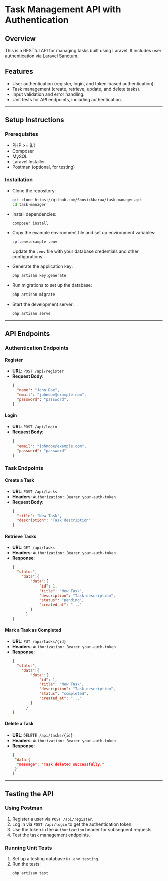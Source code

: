 # Task Management API with Authentication

## Overview
This is a RESTful API for managing tasks built using Laravel. It includes user authentication via Laravel Sanctum.

## Features
- User authentication (register, login, and token-based authentication).
- Task management (create, retrieve, update, and delete tasks).
- Input validation and error handling.
- Unit tests for API endpoints, including authentication.

---

## Setup Instructions

### Prerequisites
- PHP >= 8.1
- Composer
- MySQL
- Laravel Installer
- Postman (optional, for testing)

### Installation
- Clone the repository:
   ```bash
   git clone https://github.com/Shovickbarua/task-manager.git
   cd task-manager
   ```

- Install dependencies:
   ```bash
   composer install
   ```

- Copy the example environment file and set up environment variables:
   ```bash
   cp .env.example .env
   ```
   Update the `.env` file with your database credentials and other configurations.

- Generate the application key:
   ```bash
   php artisan key:generate
   ```

- Run migrations to set up the database:
   ```bash
   php artisan migrate
   ```

- Start the development server:
   ```bash
   php artisan serve
   ```

---

## API Endpoints

### Authentication Endpoints

#### Register
- **URL**: `POST /api/register`
- **Request Body**:
  ```json
  {
    "name": "John Doe",
    "email": "johndoe@example.com",
    "password": "password",
  }
  ```

#### Login
- **URL**: `POST /api/login`
- **Request Body**:
  ```json
  {
    "email": "johndoe@example.com",
    "password": "password"
  }
  ```

### Task Endpoints

#### Create a Task
- **URL**: `POST /api/tasks`
- **Headers**: `Authorization: Bearer your-auth-token`
- **Request Body**:
  ```json
  {
    "title": "New Task",
    "description": "Task description"
  }
  ```

#### Retrieve Tasks
- **URL**: `GET /api/tasks`
- **Headers**: `Authorization: Bearer your-auth-token`
- **Response**:
  ```json
  {
    "status",
      "data":{
          "data":{   
              "id": 1,
              "title": "New Task",
              "description": "Task description",
              "status": "pending",
              "created_at": "..."
          }
        } 
  }
  ```

#### Mark a Task as Completed
- **URL**: `PUT /api/tasks/{id}`
- **Headers**: `Authorization: Bearer your-auth-token`
- **Response**:
  ```json
  {
    "status",
      "data":{
          "data":{   
              "id": 1,
              "title": "New Task",
              "description": "Task description",
              "status": "completed",
              "created_at": "..."
          }
        } 
  }
  ```

#### Delete a Task
- **URL**: `DELETE /api/tasks/{id}`
- **Headers**: `Authorization: Bearer your-auth-token`
- **Response**:
  ```json
  {
   "data:{
    "message": "Task deleted successfully."
   }
  }
  ```

---

## Testing the API

### Using Postman
1. Register a user via `POST /api/register`.
2. Log in via `POST /api/login` to get the authentication token.
3. Use the token in the `Authorization` header for subsequent requests.
4. Test the task management endpoints.

### Running Unit Tests
1. Set up a testing database in `.env.testing`.
2. Run the tests:
   ```bash
   php artisan test
   ```


